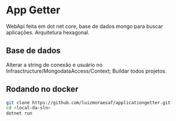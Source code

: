 # App Getter

WebApi feita em dot net core, base de dados mongo para buscar aplicações.
Arquitetura hexagonal.

## Base de dados

Alterar a string de conexão e usuário no Infrasctructure/MongodataAccess/Context;
Buildar todos projetos.

## Rodando no docker

```sh
git clone https://github.com/luizmoraesaf/applicationgetter.git
cd <local-da-sln>
dotnet run
```
